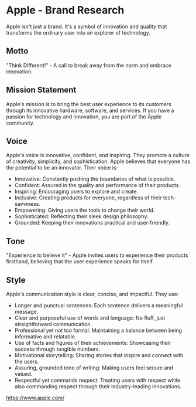 # Apple - Brand Research

Apple isn't just a brand. It's a symbol of innovation and quality that transforms the ordinary user into an explorer of technology.

## Motto
"Think Different!" - A call to break away from the norm and embrace innovation.

## Mission Statement
Apple's mission is to bring the best user experience to its customers through its innovative hardware, software, and services. If you have a passion for technology and innovation, you are part of the Apple community.

## Voice
Apple's voice is innovative, confident, and inspiring. They promote a culture of creativity, simplicity, and sophistication. Apple believes that everyone has the potential to be an innovator. Their voice is:
- Innovative: Constantly pushing the boundaries of what is possible.
- Confident: Assured in the quality and performance of their products.
- Inspiring: Encouraging users to explore and create.
- Inclusive: Creating products for everyone, regardless of their tech-savviness.
- Empowering: Giving users the tools to change their world.
- Sophisticated: Reflecting their sleek design philosophy.
- Grounded: Keeping their innovations practical and user-friendly.

## Tone
"Experience to believe it" - Apple invites users to experience their products firsthand, believing that the user experience speaks for itself.

## Style
Apple's communication style is clear, concise, and impactful. They use:
- Longer and punctual sentences: Each sentence delivers a meaningful message.
- Clear and purposeful use of words and language: No fluff, just straightforward communication.
- Professional yet not too formal: Maintaining a balance between being informative and relatable.
- Use of facts and figures of their achievements: Showcasing their success through tangible numbers.
- Motivational storytelling: Sharing stories that inspire and connect with the users.
- Assuring, grounded tone of writing: Making users feel secure and valued.
- Respectful yet commands respect: Treating users with respect while also commanding respect through their industry-leading innovations.

https://www.apple.com/
